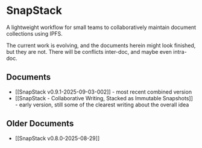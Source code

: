 # SnapStack

A lightweight workflow for small teams to collaboratively maintain document collections using IPFS.

The current work is evolving, and the documents herein might look finished, but they are not. There will be conflicts inter-doc, and maybe even intra-doc.

## Documents

- [[SnapStack v0.9.1-2025-09-03-002]] - most recent combined version
- [[SnapStack - Collaborative Writing, Stacked as Immutable Snapshots]] - early version, still some of the clearest writing about the overall idea

## Older Documents

- [[SnapStack v0.8.0-2025-08-29]]